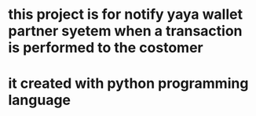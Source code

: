 # this project is for notify yaya wallet partner syetem when a transaction is performed to the costomer #
# it created with python programming language #
